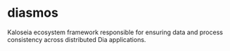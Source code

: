 # diasmos
Kaloseia ecosystem framework responsible for ensuring data and process consistency across distributed Dia applications.
